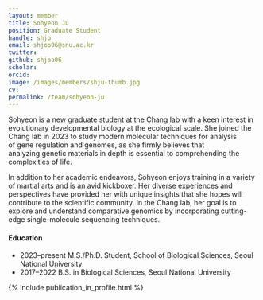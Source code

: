 ```yaml
---
layout: member
title: Sohyeon Ju
position: Graduate Student
handle: shjo
email: shjoo06@snu.ac.kr
twitter: 
github: shjoo06
scholar: 
orcid:
image: /images/members/shju-thumb.jpg
cv:
permalink: /team/sohyeon-ju
---
```


Sohyeon is a new graduate student at the Chang lab with a keen interest
in evolutionary developmental biology at the ecological scale. She
joined the Chang lab in 2023 to study modern molecular techniques for
analysis of gene regulation and genomes, as she firmly believes that
analyzing genetic materials in depth is essential to comprehending
the complexities of life.

In addition to her academic endeavors, Sohyeon enjoys training in a
variety of martial arts and is an avid kickboxer. Her diverse experiences
and perspectives have provided her with unique insights that she hopes
will contribute to the scientific community. In the Chang lab, her
goal is to explore and understand comparative genomics by incorporating
cutting-edge single-molecule sequencing techniques.

#### Education

<ul class="chronological">
  <li><span>2023–present</span> M.S./Ph.D. Student, School of Biological Sciences, Seoul National University</li>
  <li><span>2017–2022</span> B.S. in Biological Sciences, Seoul National University</li>
</ul>

{% include publication_in_profile.html %}
